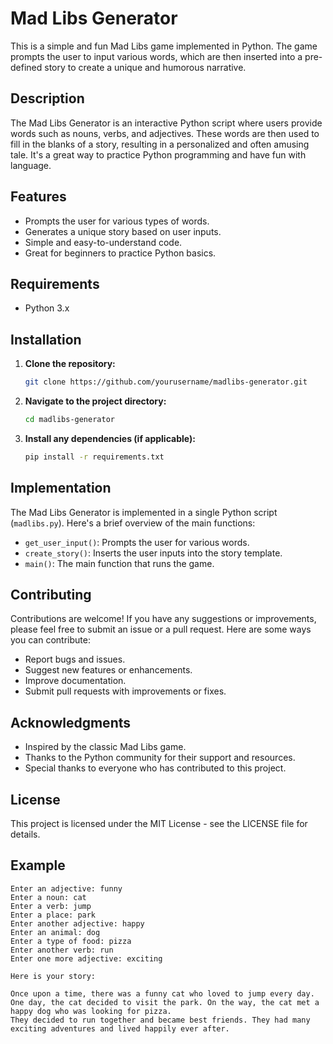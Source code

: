 # Mad Libs Generator

This is a simple and fun Mad Libs game implemented in Python. The game prompts the user to input various words, which are then inserted into a pre-defined story to create a unique and humorous narrative.

## Description

The Mad Libs Generator is an interactive Python script where users provide words such as nouns, verbs, and adjectives. These words are then used to fill in the blanks of a story, resulting in a personalized and often amusing tale. It's a great way to practice Python programming and have fun with language.

## Features

- Prompts the user for various types of words.
- Generates a unique story based on user inputs.
- Simple and easy-to-understand code.
- Great for beginners to practice Python basics.

## Requirements

- Python 3.x

## Installation

1. **Clone the repository:**
    ```bash
    git clone https://github.com/yourusername/madlibs-generator.git
    ```

2. **Navigate to the project directory:**
    ```bash
    cd madlibs-generator
    ```

3. **Install any dependencies (if applicable):**
    ```bash
    pip install -r requirements.txt
    ```

## Implementation

The Mad Libs Generator is implemented in a single Python script (`madlibs.py`). Here's a brief overview of the main functions:

- `get_user_input()`: Prompts the user for various words.
- `create_story()`: Inserts the user inputs into the story template.
- `main()`: The main function that runs the game.

## Contributing

Contributions are welcome! If you have any suggestions or improvements, please feel free to submit an issue or a pull request. Here are some ways you can contribute:

- Report bugs and issues.
- Suggest new features or enhancements.
- Improve documentation.
- Submit pull requests with improvements or fixes.

## Acknowledgments

- Inspired by the classic Mad Libs game.
- Thanks to the Python community for their support and resources.
- Special thanks to everyone who has contributed to this project.

## License

This project is licensed under the MIT License - see the LICENSE file for details.

## Example

```plaintext
Enter an adjective: funny
Enter a noun: cat
Enter a verb: jump
Enter a place: park
Enter another adjective: happy
Enter an animal: dog
Enter a type of food: pizza
Enter another verb: run
Enter one more adjective: exciting

Here is your story:

Once upon a time, there was a funny cat who loved to jump every day. 
One day, the cat decided to visit the park. On the way, the cat met a happy dog who was looking for pizza. 
They decided to run together and became best friends. They had many exciting adventures and lived happily ever after.

